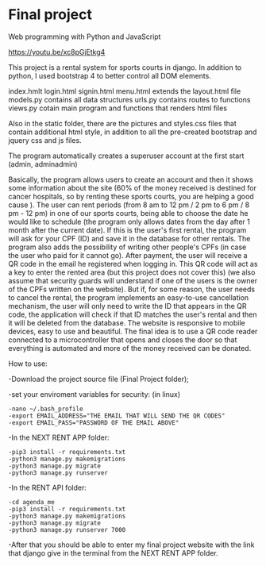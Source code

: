 # Final project

Web programming with Python and JavaScript

https://youtu.be/xc8pGjEtkg4

This project is a rental system for sports courts in django.
In addition to python, I used bootstrap 4 to better control all DOM elements.

index.hmlt login.html signin.html menu.html extends the layout.html file
models.py contains all data structures
urls.py contains routes to functions
views.py cotain main program and functions that renders html files

Also in the static folder, there are the pictures and styles.css files that contain additional html style, in addition to all the pre-created bootstrap and jquery css and js files.

The program automatically creates a superuser account at the first start (admin, adminadmin)

Basically, the program allows users to create an account and then it shows some information about the site (60% of the money received is destined for cancer hospitals, so by renting these sports courts, you are helping a good cause ).
The user can rent periods (from 8 am to 12 pm / 2 pm to 6 pm / 8 pm - 12 pm) in one of our sports courts, being able to choose the date he would like to schedule (the program only allows dates from the day after 1 month after the current date). If this is the user's first rental, the program will ask for your CPF (ID) and save it in the database for other rentals. The program also adds the possibility of writing other people's CPFs (in case the user who paid for it cannot go). After payment, the user will receive a QR code in the email he registered when logging in.
This QR code will act as a key to enter the rented area (but this project does not cover this) (we also assume that security guards will understand if one of the users is the owner of the CPFs written on the website). But if, for some reason, the user needs to cancel the rental, the program implements an easy-to-use cancellation mechanism, the user will only need to write the ID that appears in the QR code, the application will check if that ID matches the user's rental and then it will be deleted from the database.
The website is responsive to mobile devices, easy to use and beautiful.
The final idea is to use a QR code reader connected to a microcontroller that opens and closes the door so that everything is automated and more of the money received can be donated.

How to use:

-Download the project source file (Final Project folder);

-set your enviroment variables for security:
    (in linux)
    
    -nano ~/.bash_profile
    -export EMAIL_ADDRESS="THE EMAIL THAT WILL SEND THE QR CODES"
    -export EMAIL_PASS="PASSWORD OF THE EMAIL ABOVE"


-In the NEXT RENT APP folder:

    -pip3 install -r requirements.txt
    -python3 manage.py makemigrations
    -python3 manage.py migrate
    -python3 manage.py runserver
    
-In the RENT API folder:

    -cd agenda_me
    -pip3 install -r requirements.txt
    -python3 manage.py makemigrations
    -python3 manage.py migrate
    -python3 manage.py runserver 7000
    
-After that you should be able to enter my final project website with the link that django give in the terminal from the NEXT RENT APP folder.

    

    
